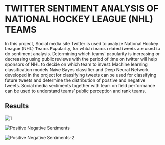 # TWITTER SENTIMENT ANALYSIS OF NATIONAL HOCKEY LEAGUE (NHL) TEAMS

In this project, Social media site Twitter is used to analyze National Hockey League (NHL) Teams Popularity, for which teams related tweets are used to do sentiment analysis. Determining which teams’ popularity is increasing or decreasing using public reviews with the period of time on twitter will help sponsors of NHL to decide on which team to invest. Machine learning classification models Naive Bayes classifier and Deep Neural Network developed in the project for classifying tweets can be used for classifying future tweets and determine the distribution of positive and negative tweets. Social media sentiments together with team on field performance can be used to understand teams’ public perception and rank teams.


## Results

![1](https://user-images.githubusercontent.com/31726780/60210949-544a1600-985e-11e9-8f0c-c315ca9f2c94.PNG)

![Positive Negative Sentiments](https://user-images.githubusercontent.com/31726780/60159180-ed434780-97f2-11e9-9e05-47f0a0499165.PNG)

![Positive Negative Sentiments-2](https://user-images.githubusercontent.com/31726780/60159181-ed434780-97f2-11e9-9a77-4afcf7c0de00.PNG)
